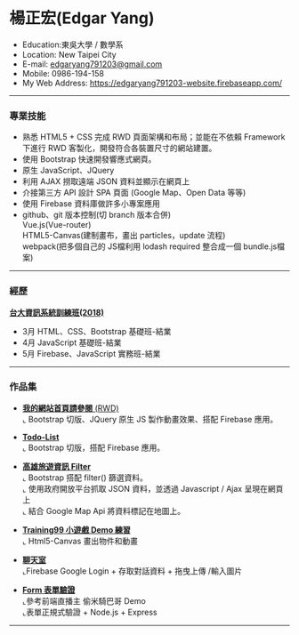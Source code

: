 <h1>楊正宏(Edgar Yang)</h1>
<ul>
  <li>Education:東吳大學 / 數學系</li>
  <li>Location: New Taipei City</li>
  <li>E-mail:  
    <a href="mailto:edgaryang791203@gmail.com">edgaryang791203@gmail.com</a>
   </li>
  <li>Mobile: 0986-194-158</li>
  <li>My Web Address: 
    <a href="https://edgaryang791203-website.firebaseapp.com/" target="_blank">https://edgaryang791203-website.firebaseapp.com/</a>
  </li>
</ul>
<hr>
<h3>專業技能</h3>
<ul>
  <li>熟悉 HTML5 + CSS 完成 RWD 頁面架構和布局；並能在不依賴 Framework 下進行 RWD 客製化，開發符合各裝置尺寸的網站建置。</li>
  <li>使用 Bootstrap 快速開發響應式網頁。</li>
  <li>原生 JavaScript、JQuery</li>
  <li>利用 AJAX 撈取遠端 JSON 資料並顯示在網頁上</li>
  <li>介接第三方 API 設計 SPA 頁面 (Google Map、Open Data 等等)</li>
  <li>使用 Firebase 資料庫做許多小專案應用</li>
  <li>github、git 版本控制(切 branch 版本合併) 
      <br>
      Vue.js(Vue-router)
      <br>
      HTML5-Canvas(建制畫布，畫出 particles，update 流程)
      <br>
      webpack(把多個自己的 JS檔利用 lodash required 整合成一個 bundle.js檔案)
  </li>
</ul>
<hr>
<h3>經歷</h3>
<a href="https://train.csie.ntu.edu.tw/train/">
    <b>台大資訊系統訓練班(2018)</b>
  </a>
<ul>
  <li>3月 HTML、CSS、Bootstrap 基礎班-結業</li>
  <li>4月 JavaScript 基礎班-結業</li>
  <li>5月 Firebase、JavaScript 實務班-結業</li>
</ul>
<hr>
<h3>作品集</h3>
<ul>
  <li>
    <p>
        <a href="https://edgaryang791203-website.firebaseapp.com/" target="_blank" rel="nofollow">
          <b>我的網站首頁請參閱</b>
           (RWD)
        </a>
        </br>
          ⌞ Bootstrap 切版、JQuery 原生 JS 製作動畫效果、搭配 Firebase 應用。
    </p>
  </li>
  <li>
    <p>
        <a href="https://edgaryang791203.github.io/todo-list/" target="_blank" rel="nofollow">
          <b>Todo-List</b>
        </a>
        </br>
          ⌞ Bootstrap 切版，搭配 Firebase 應用。
    </p>
  </li>
  <li>
    <p>
        <a href="https://edgaryang791203.github.io/filter-practice/" target="_blank" rel="nofollow">
          <b>高雄旅遊資訊 Filter</b>
        </a>
        </br>
          ⌞ Bootstrap 搭配 filter() 篩選資料。
        </br>
          ⌞ 使用政府開放平台抓取 JSON 資料，並透過 Javascript / Ajax 呈現在網頁上
        </br>
          ⌞ 結合 Google Map Api 將資料標記在地圖上。
    </p>
  </li>
  <li>
    <p>
        <a href="https://edgaryang791203.github.io/small-game-demo/" target="_blank" rel="nofollow">
          <b>Training99 小遊戲 Demo 練習</b>
        </a>
        </br>
          ⌞ Html5-Canvas 畫出物件和動畫
    </p>
  </li>
  <li>
    <p>
        <a href="https://edgaryang791203.github.io/chatroomDemo/" target="_blank" rel="nofollow">
          <b>聊天室</b>
        </a>
        </br>
        ⌞Firebase Google Login + 存取對話資料 + 拖曳上傳 /輸入圖片
    </p>
  </li>
  <li>
    <p>
        <a href="https://edgaryang791203.github.io/form-Validation/dist/" target="_blank" rel="nofollow">
          <b>Form 表單驗證</b>
        </a>
        </br>
          ⌞參考前端直播主 偷米騎巴哥 Demo
        </br>
        ⌞表單正規式驗證 + Node.js + Express
    </p>
  </li>
</ul>
<hr>
